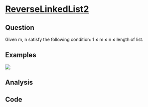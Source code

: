 # [ReverseLinkedList2](http://www.lintcode.com/en/problem/reverse-linked-list-ii/)

## Question

Given m, n satisfy the following condition: 1 ≤ m ≤ n ≤ length of list.

## Examples

![](https://farm5.staticflickr.com/4288/35231132145_de2f4d8b28_o.jpg)

## Analysis



## Code

```java

```